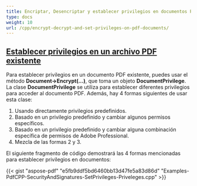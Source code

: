 ```yaml
---
title: Encriptar, Desencriptar y establecer privilegios en documentos PDF
type: docs
weight: 10
url: /cpp/encrypt-decrypt-and-set-privileges-on-pdf-documents/
---
```


## <ins>**Establecer privilegios en un archivo PDF existente**
Para establecer privilegios en un documento PDF existente, puedes usar el método **Document->Encrypt(...)**, que toma un objeto **DocumentPrivilege**. La clase **DocumentPrivilege** se utiliza para establecer diferentes privilegios para acceder al documento PDF. Además, hay 4 formas siguientes de usar esta clase:

1. Usando directamente privilegios predefinidos.
1. Basado en un privilegio predefinido y cambiar algunos permisos específicos.
1. Basado en un privilegio predefinido y cambiar alguna combinación específica de permisos de Adobe Professional.
1. Mezcla de las formas 2 y 3.

El siguiente fragmento de código demostrará las 4 formas mencionadas para establecer privilegios en documentos:





{{< gist "aspose-pdf" "e5fb9ddf5bd6460bb13d47fe5a83d86d" "Examples-PdfCPP-SecurityAndSignatures-SetPrivileges-Priveleges.cpp" >}}